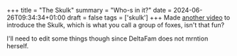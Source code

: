 +++
title = "The Skulk"
summary = "Who-s in it?"
date = 2024-06-26T09:34:34+01:00
draft = false
tags = ['skulk']
+++
Made [another video](https://www.youtube.com/watch?v=5l9SxL5R7hM) to introduce the Skulk, which is what you call a group of foxes, isn't that fun?

I'll need to edit some things though since DeltaFam does not mrntion herself.
